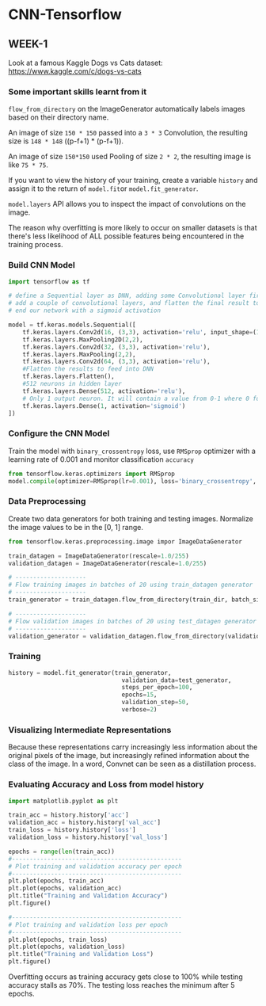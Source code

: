 # CNN-Tensorflow



## WEEK-1 

Look at a famous Kaggle Dogs vs Cats dataset: https://www.kaggle.com/c/dogs-vs-cats

### Some important skills learnt from it

`flow_from_directory` on the ImageGenerator automatically labels images based on their directory name.

An image of size `150 * 150` passed into a `3 * 3` Convolution, the resulting size is `148 * 148` ((p-f+1) * (p-f+1)).

An image of size `150*150` used Pooling of size `2 * 2`, the resulting image is like `75 * 75`. 

If you want to view the history of your training, create a variable `history` and assign it to the return of `model.fit`or `model.fit_generator`.

`model.layers` API allows you to inspect the impact of convolutions on the image.

The reason why overfitting is more likely to occur on smaller datasets is that there's less likelihood of ALL possible features being encountered in the training process.


### Build CNN Model

```python
import tensorflow as tf

# define a Sequential layer as DNN, adding some Convolutional layer first with input_shape 150*150
# add a couple of convolutional layers, and flatten the final result to feed into the densely connected layers
# end our network with a sigmoid activation

model = tf.keras.models.Sequential([
    tf.keras.layers.Conv2d(16, (3,3), activation='relu', input_shape=(150,150,3)), 
    tf.keras.layers.MaxPooling2D(2,2),
    tf.keras.layers.Conv2d(32, (3,3), activation='relu'),
    tf.keras.layers.MaxPooling(2,2),
    tf.keras.layers.Conv2d(64, (3,3), activation='relu'),
    #Flatten the results to feed into DNN
    tf.keras.layers.Flatten(),
    #512 neurons in hidden layer
    tf.keras.layers.Dense(512, activation='relu'),
    # Only 1 output neuron. It will contain a value from 0-1 where 0 for 1 class ('cats') and 1 for the other ('dogs')
    tf.keras.layers.Dense(1, activation='sigmoid')
])
```

### Configure the CNN Model
Train the model with `binary_crossentropy` loss, use `RMSprop` optimizer with a learning rate of 0.001 and monitor classification `accuracy`

```python
from tensorflow.keras.optimizers import RMSprop
model.compile(optimizer=RMSprop(lr=0.001), loss='binary_crossentropy', metrics=['acc'] )
``` 
 
### Data Preprocessing
Create two data generators for both training and testing images. Normalize the image values to be in the [0, 1] range.

```python
from tensorflow.keras.preprocessing.image impor ImageDataGenerator

train_datagen = ImageDataGenerator(rescale=1.0/255)
validation_datagen = ImageDataGenerator(rescale=1.0/255)

# --------------------
# Flow training images in batches of 20 using train_datagen generator
# --------------------
train_generator = train_datagen.flow_from_directory(train_dir, batch_size=20, class_mode='binary', target_size=(150,150))

# --------------------
# Flow validation images in batches of 20 using test_datagen generator
# --------------------
validation_generator = validation_datagen.flow_from_directory(validation_dir, batch_size=20, class_mode='binary', target_size=(150,150))
```

### Training

```python
history = model.fit_generator(train_generator, 
                                validation_data=test_generator, 
                                steps_per_epoch=100, 
                                epochs=15, 
                                validation_step=50, 
                                verbose=2)
```

 

### Visualizing Intermediate Representations

Because these representations carry increasingly less information about the original pixels of the image, 
but increasingly refined information about the class of the image. In a word, Convnet can be seen as a distillation process.
 
### Evaluating Accuracy and Loss from model history
```python
import matplotlib.pyplot as plt

train_acc = history.history['acc']
validation_acc = history.history['val_acc']
train_loss = history.history['loss']
validation_loss = history.history['val_loss']

epochs = range(len(train_acc))
#------------------------------------------------
# Plot training and validation accuracy per epoch
#------------------------------------------------
plt.plot(epochs, train_acc)
plt.plot(epochs, validation_acc)
plt.title("Training and Validation Accuracy")
plt.figure()

#------------------------------------------------
# Plot training and validation loss per epoch
#------------------------------------------------
plt.plot(epochs, train_loss)
plt.plot(epochs, validation_loss)
plt.title("Training and Validation Loss")
plt.figure()
```
Overfitting occurs as training accuracy gets close to 100% while testing accuracy stalls as 70%. The testing loss reaches the minimum after 5 epochs. 

